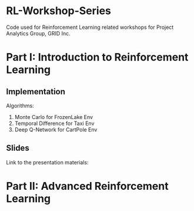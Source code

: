 # RL-Workshop-Series
Code used for Reinforcement Learning related workshops for Project Analytics Group, GRID Inc.

# Part I: Introduction to Reinforcement Learning

## Implementation

Algorithms:
1. Monte Carlo for FrozenLake Env
2. Temporal Difference for Taxi Env
3. Deep Q-Network for CartPole Env

## Slides
Link to the presentation materials: 

# Part II: Advanced Reinforcement Learning
